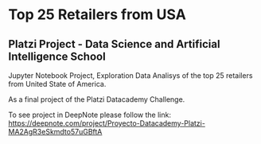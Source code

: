 # Top 25 Retailers from USA

## Platzi Project - Data Science and Artificial Intelligence School

Jupyter Notebook Project, Exploration Data Analisys of the top 25 retailers from United State of America.

As a final project of the Platzi Datacademy Challenge.

To see project in DeepNote please follow the link: https://deepnote.com/project/Proyecto-Datacademy-Platzi-MA2AgR3eSkmdto57uGBftA
